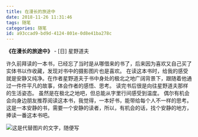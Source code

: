 ```yaml
---
title: 在漫长的旅途中
date: 2018-11-26 11:31:46
tags: 随笔
categories: 随笔
id: a93ccad9-bd9d-4124-801e-0d8e41ba278c
---
```


**《在漫长的旅途中》** - [日] 星野道夫

许久前拜读的一本书，已经忘了当时是从哪借来的书了，后来因为喜欢又自己买了实体书以作收藏，发现对书中的摄影图片也是喜欢。 在读这本书时，给我的感受就是安静又纯净。在作者星野道夫于书中身处的极北之地广阔背景下，跟随着他通过一件件平凡的故事，体会作者的感悟、思考。 读完书后很是向往星野道夫那样的生活姿态。 虽然是在极北之地吧，但总能从字里行间感受到温度。 偶尔有机会会向身边朋友推荐阅读这本书，我觉得，一本好书，能带给每个人不一样的思考。这是一本安静的书，需要一个安静的读者，所以，有机会的话，找个安静的地方，捧读一番这本书吧。

![这是代替图片的文字，随便写](timg.jpg)

